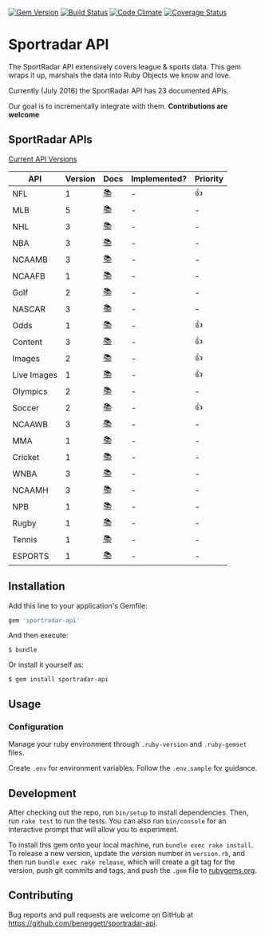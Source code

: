 [![Gem Version](https://badge.fury.io/rb/sportradar-api.svg)](https://badge.fury.io/rb/sportradar-api)
[![Build Status](https://travis-ci.org/beneggett/sportradar-api.svg?branch=master)](https://travis-ci.org/beneggett/sportradar-api)
[![Code Climate](https://codeclimate.com/github/beneggett/sportradar-api/badges/gpa.svg)](https://codeclimate.com/github/beneggett/sportradar-api)
[![Coverage Status](https://coveralls.io/repos/github/beneggett/sportradar-api/badge.svg?branch=master)](https://coveralls.io/github/beneggett/sportradar-api?branch=master)


# Sportradar API

The SportRadar API extensively covers league & sports data. This gem wraps it up, marshals the data into Ruby Objects we know and love.


Currently (July 2016) the SportRadar API has 23 documented APIs.

Our goal is to incrementally integrate with them. **Contributions are welcome**

## SportRadar APIs

[Current API Versions](http://developer.sportradar.us/api_gallery)

| API | Version | Docs | Implemented? | Priority |
| --- | --- | --- | --- | --- |
| NFL | 1 | [📚](http://developer.sportradar.us/page/NFL_Official) | - | 👍 |
| MLB | 5 | [📚](http://developer.sportradar.us/docs/MLB_API) | - | - |
| NHL | 3 | [📚](http://developer.sportradar.us/docs/NHL_API) | - | - |
| NBA | 3 | [📚](http://developer.sportradar.us/docs/NBA_API) | - | - |
| NCAAMB  | 3 | [📚](http://developer.sportradar.us/docs/NCAA_Mens_Basketball) | - | - |
| NCAAFB  | 1 | [📚](http://developer.sportradar.us/docs/NCAA_Football_API) | - | - |
| Golf  | 2 | [📚](http://developer.sportradar.us/docs/Golf_API) | - | - |
| NASCAR  | 3 | [📚](http://developer.sportradar.us/page/NASCAR_Official) | - | - |
| Odds  | 1 | [📚](http://developer.sportradar.us/docs/Odds_API) | - | 👍 |
| Content | 3 | [📚](http://developer.sportradar.us/docs/Content_API) | - | 👍 |
| Images  | 2 | [📚](http://developer.sportradar.us/docs/Images_API) | - | 👍 |
| Live Images | 1 | [📚](http://developer.sportradar.us/docs/Live_Images_API) | - | 👍 |
| Olympics  | 2 | [📚](http://developer.sportradar.us/docs/Olympics_API_v2) | - | - |
| Soccer  | 2 | [📚](http://developer.sportradar.us/docs/Soccer_API) | - | 👍 |
| NCAAWB  | 3 | [📚](http://developer.sportradar.us/docs/read/NCAA_Womens_Basketball) | - | - |
| MMA | 1 | [📚](http://developer.sportradar.us/docs/MMA_API) | - | - |
| Cricket   | 1 | [📚](http://developer.sportradar.us/docs/cricket_API) | - | - |
| WNBA  | 3 | [📚](http://developer.sportradar.us/docs/WNBA_API) | - | - |
| NCAAMH  | 3 | [📚](http://developer.sportradar.us/docs/read/NCAA_Mens_Hockey) | - | - |
| NPB | 1 | [📚](http://developer.sportradar.us/docs/NPB_API) | - | - |
| Rugby | 1 | [📚](http://developer.sportradar.us/docs/Rugby_API) | - | - |
| Tennis  | 1 | [📚](http://developer.sportradar.us/docs/Tennis_API) | - | - |
| ESPORTS | 1 | [📚](http://developer.sportradar.us/docs/ESPORTS_API) | - | - |

## Installation

Add this line to your application's Gemfile:

```ruby
gem 'sportradar-api'
```

And then execute:

    $ bundle

Or install it yourself as:

    $ gem install sportradar-api

## Usage

### Configuration

Manage your ruby environment through `.ruby-version` and `.ruby-gemset` files.

Create `.env` for environment variables. Follow the `.env.sample` for guidance.


## Development

After checking out the repo, run `bin/setup` to install dependencies. Then, run `rake test` to run the tests. You can also run `bin/console` for an interactive prompt that will allow you to experiment.

To install this gem onto your local machine, run `bundle exec rake install`. To release a new version, update the version number in `version.rb`, and then run `bundle exec rake release`, which will create a git tag for the version, push git commits and tags, and push the `.gem` file to [rubygems.org](https://rubygems.org).

## Contributing

Bug reports and pull requests are welcome on GitHub at https://github.com/beneggett/sportradar-api.

